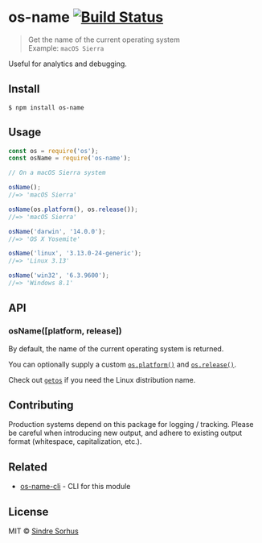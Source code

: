 # os-name [![Build Status](https://travis-ci.org/sindresorhus/os-name.svg?branch=master)](https://travis-ci.org/sindresorhus/os-name)

> Get the name of the current operating system<br>
> Example: `macOS Sierra`

Useful for analytics and debugging.


## Install

```
$ npm install os-name
```


## Usage

```js
const os = require('os');
const osName = require('os-name');

// On a macOS Sierra system

osName();
//=> 'macOS Sierra'

osName(os.platform(), os.release());
//=> 'macOS Sierra'

osName('darwin', '14.0.0');
//=> 'OS X Yosemite'

osName('linux', '3.13.0-24-generic');
//=> 'Linux 3.13'

osName('win32', '6.3.9600');
//=> 'Windows 8.1'
```


## API

### osName([platform, release])

By default, the name of the current operating system is returned.

You can optionally supply a custom [`os.platform()`](https://nodejs.org/api/os.html#os_os_platform) and [`os.release()`](https://nodejs.org/api/os.html#os_os_release).

Check out [`getos`](https://github.com/wblankenship/getos) if you need the Linux distribution name.


## Contributing

Production systems depend on this package for logging / tracking. Please be careful when introducing new output, and adhere to existing output format (whitespace, capitalization, etc.).


## Related

- [os-name-cli](https://github.com/sindresorhus/os-name-cli) - CLI for this module


## License

MIT © [Sindre Sorhus](https://sindresorhus.com)
